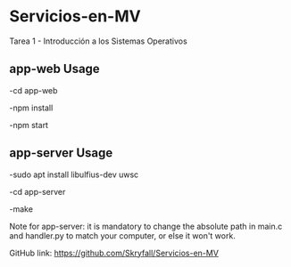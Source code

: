 # Servicios-en-MV
Tarea 1 - Introducción a los Sistemas Operativos

## app-web Usage
-cd app-web

-npm install

-npm start

## app-server Usage
-sudo apt install libulfius-dev uwsc

-cd app-server

-make


Note for app-server: it is mandatory to change the absolute path in main.c and handler.py to match your computer, or else it won't work.

GitHub link: https://github.com/Skryfall/Servicios-en-MV
